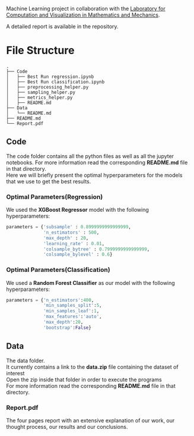 
Machine Learning project in collaboration with the [Laboratory for Computation and Visualization in Mathematics and Mechanics](https://www.epfl.ch/labs/lcvmm/).

A detailed report is available in the repository. 


# File Structure
```console
.
├── Code
│   ├── Best Run regression.ipynb
│   ├── Best Run classification.ipynb
│   ├── preprocessing_helper.py
│   ├── sampling_helper.py
│   ├── metrics_helper.py
│   ├── README.md
├── Data
│   └── README.md
├── README.md
└── Report.pdf

```
## Code

The code folder contains all the python files as well as all the jupyter notebooks. For more information read the corresponding **README.md** file in that directory.<br>
Here we will briefly present the optimal hyperparameters for the models that we use to get the best results.

### Optimal Parameters(Regression)
We used the **XGBoost Regressor** model with the following hyperparameters:
```python
parameters = {'subsample' : 0.8999999999999999,
              'n_estimators' : 500,
              'max_depth' : 20,
              'learning_rate' : 0.01,
              'colsample_bytree' : 0.7999999999999999,
              'colsample_bylevel' : 0.6}
```

### Optimal Parameters(Classification)
We used a **Random Forest Classifier** as our model with the following hyperparameters:

```python
parameters = {'n_estimators':400,
              'min_samples_split':5,
              'min_samples_leaf':1,
              'max_features':'auto',
              'max_depth':20,
              'bootstrap':False}
```

## Data

The data folder.<br>
It currently contains a link to the **data.zip** file containing the dataset of interest <br>
Open the zip inside that folder in order to execute the programs <br>
For more information read the corresponding **README.md** file in that directory.

### Report.pdf

The four pages report with an extensive explanation of our work, our thought process, our results and our conclusions.

